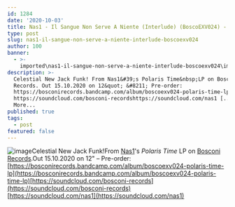 ```yaml
---
id: 1284
date: '2020-10-03'
title: Nas1 - Il Sangue Non Serve A Niente (Interlude) (BoscoEXV024) - Loose Lips
type: post
slug: nas1-il-sangue-non-serve-a-niente-interlude-boscoexv024
author: 100
banner:
  - >-
    imported\nas1-il-sangue-non-serve-a-niente-interlude-boscoexv024\image1284.jpeg
description: >-
  Celestial New Jack Funk! From Nas1&#39;s Polaris Time&nbsp;LP on Bosconi
  Records. Out 15.10.2020 on 12&quot; &#8211; Pre-order:
  https://bosconirecords.bandcamp.com/album/boscoexv024-polaris-time-lp
  https://soundcloud.com/bosconi-recordshttps://soundcloud.com/nas1 [...]Read
  More...
published: true
tags:
  - post
featured: false
---
```

![image](../imported\nas1-il-sangue-non-serve-a-niente-interlude-boscoexv024\image1284.jpeg)Celestial New Jack Funk!From [Nas1](https://www.discogs.com/Nas1-Polaris-Time/release/15879088)'s _Polaris Time_ LP on [Bosconi Records](https://bosconirecords.bandcamp.com/).Out 15.10.2020 on 12" – Pre-order: [https://bosconirecords.bandcamp.com/album/boscoexv024-polaris-time-lp](https://bosconirecords.bandcamp.com/album/boscoexv024-polaris-time-lp)[https://soundcloud.com/bosconi-records](https://soundcloud.com/bosconi-records)  
[https://soundcloud.com/nas1](https://soundcloud.com/nas1)